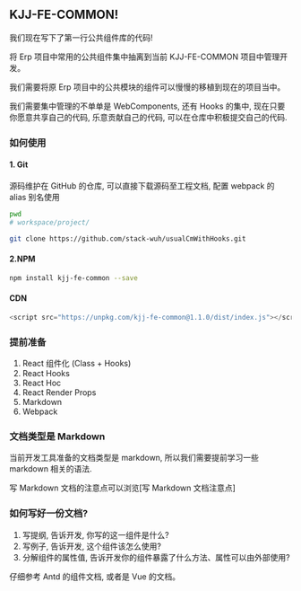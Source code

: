 ## KJJ-FE-COMMON!

我们现在写下了第一行公共组件库的代码!

将 Erp 项目中常用的公共组件集中抽离到当前 KJJ-FE-COMMON 项目中管理开发。

我们需要将原 Erp 项目中的公共模块的组件可以慢慢的移植到现在的项目当中。

我们需要集中管理的不单单是 WebComponents, 还有 Hooks 的集中, 现在只要你愿意共享自己的代码, 乐意贡献自己的代码, 可以在仓库中积极提交自己的代码.

### 如何使用

#### 1. Git

源码维护在 GitHub 的仓库, 可以直接下载源码至工程文档, 配置 webpack 的 alias 别名使用

```bash
pwd
# workspace/project/

git clone https://github.com/stack-wuh/usualCmWithHooks.git

```

#### 2.NPM

```bash
npm install kjj-fe-common --save
```

#### CDN

```javascript
<script src="https://unpkg.com/kjj-fe-common@1.1.0/dist/index.js"></script>
```

### 提前准备

1. React 组件化 (Class + Hooks)
2. React Hooks
3. React Hoc
4. React Render Props
5. Markdown
6. Webpack

### 文档类型是 Markdown

当前开发工具准备的文档类型是 markdown, 所以我们需要提前学习一些 markdown 相关的语法.

写 Markdown 文档的注意点可以浏览[写 Markdown 文档注意点]

### 如何写好一份文档?

1. 写提纲, 告诉开发, 你写的这一组件是什么?
2. 写例子, 告诉开发, 这个组件该怎么使用?
3. 分解组件的属性值, 告诉开发你的组件暴露了什么方法、属性可以由外部使用?

仔细参考 Antd 的组件文档, 或者是 Vue 的文档。

[写markdown文档注意点]: https://github.com/stack-wuh/Blog/issues/16
